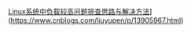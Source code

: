 [Linux系统中负载较高问题排查思路与解决方法](https://www.cnblogs.com/liuyupen/p/13905967.html)](https://www.cnblogs.com/liuyupen/p/13905967.html)